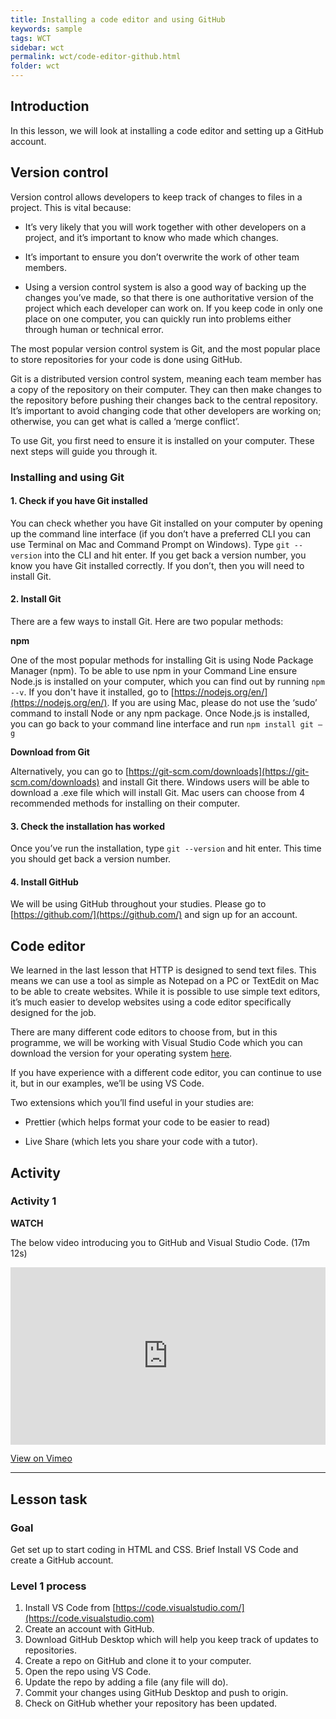 ```yaml
---
title: Installing a code editor and using GitHub
keywords: sample
tags: WCT
sidebar: wct
permalink: wct/code-editor-github.html
folder: wct
---
```


## Introduction

In this lesson, we will look at installing a code editor and setting up a GitHub account.

## Version control

Version control allows developers to keep track of changes to files in a project. This is vital because:

- It’s very likely that you will work together with other developers on a project, and it’s important to know who made which changes.

- It’s important to ensure you don’t overwrite the work of other team members.

- Using a version control system is also a good way of backing up the changes you’ve made, so that there is one authoritative version of the project which each developer can work on. If you keep code in only one place on one computer, you can quickly run into problems either through human or technical error.

The most popular version control system is Git, and the most popular place to store repositories for your code is done using GitHub.

Git is a distributed version control system, meaning each team member has a copy of the repository on their computer. They can then make changes to the repository before pushing their changes back to the central repository. It’s important to avoid changing code that other developers are working on; otherwise, you can get what is called a ‘merge conflict’.

To use Git, you first need to ensure it is installed on your computer. These next steps will guide you through it.

### Installing and using Git

#### 1. Check if you have Git installed

You can check whether you have Git installed on your computer by opening up the command line interface (if you don’t have a preferred CLI you can use Terminal on Mac and Command Prompt on Windows). Type `git --version` into the CLI and hit enter. If you get back a version number, you know you have Git installed correctly. If you don’t, then you will need to install Git.

#### 2. Install Git

There are a few ways to install Git. Here are two popular methods:

**npm**

One of the most popular methods for installing Git is using Node Package Manager (npm). To be able to use npm in your Command Line ensure Node.js is installed on your computer, which you can find out by running `npm --v`. If you don't have it installed, go to [https://nodejs.org/en/](https://nodejs.org/en/). If you are using Mac, please do not use the ‘sudo’ command to install Node or any npm package. Once Node.js is installed, you can go back to your command line interface and run `npm install git –g`

**Download from Git**

Alternatively, you can go to [https://git-scm.com/downloads](https://git-scm.com/downloads) and install Git there. Windows users will be able to download a .exe file which will install Git. Mac users can choose from 4 recommended methods for installing on their computer.

#### 3. Check the installation has worked

Once you’ve run the installation, type `git --version` and hit enter. This time you should get back a version number.

#### 4. Install GitHub

We will be using GitHub throughout your studies. Please go to [https://github.com/](https://github.com/) and sign up for an account.

## Code editor

We learned in the last lesson that HTTP is designed to send text files. This means we can use a tool as simple as Notepad on a PC or TextEdit on Mac to be able to create websites. While it is possible to use simple text editors, it’s much easier to develop websites using a code editor specifically designed for the job.

There are many different code editors to choose from, but in this programme, we will be working with Visual Studio Code which you can download the version for your operating system [here](https://code.visualstudio.com/download).

If you have experience with a different code editor, you can continue to use it, but in our examples, we’ll be using VS Code.

Two extensions which you’ll find useful in your studies are:

- Prettier (which helps format your code to be easier to read)

- Live Share (which lets you share your code with a tutor).

## Activity

### Activity 1

**WATCH**

The below video introducing you to GitHub and Visual Studio Code. (17m 12s)

<div style="padding:56.25% 0 0 0;position:relative;"><iframe src="https://player.vimeo.com/video/443018346?h=34d1bba250&amp;badge=0&amp;autopause=0&amp;player_id=0&amp;app_id=58479" frameborder="0" allow="autoplay; fullscreen; picture-in-picture" allowfullscreen style="position:absolute;top:0;left:0;width:100%;height:100%;" title="Introduction to GitHub and Visual Studio Code"></iframe></div><script src="https://player.vimeo.com/api/player.js"></script>

[View on Vimeo](https://vimeo.com/443018346/34d1bba250)

<hr>

## Lesson task

### Goal

Get set up to start coding in HTML and CSS. Brief Install VS Code and create a GitHub account.

### Level 1 process

1. Install VS Code from [https://code.visualstudio.com/](https://code.visualstudio.com)
2. Create an account with GitHub.
3. Download GitHub Desktop which will help you keep track of updates to repositories.
4. Create a repo on GitHub and clone it to your computer.
5. Open the repo using VS Code.
6. Update the repo by adding a file (any file will do).
7. Commit your changes using GitHub Desktop and push to origin.
8. Check on GitHub whether your repository has been updated.
